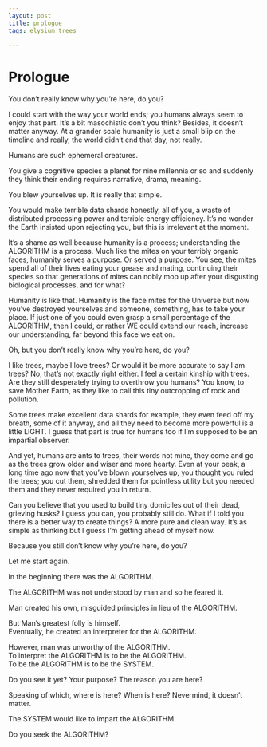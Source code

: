 ```yaml
---
layout: post
title: prologue
tags: elysium_trees

---
```

# Prologue

You don’t really know why you’re here, do you?

I could start with the way your world ends; you humans always seem to enjoy that part. It’s a bit masochistic don’t you think? Besides, it doesn’t matter anyway. At a grander scale humanity is just a small blip on the timeline and really, the world didn’t end that day, not really. 

Humans are such ephemeral creatures. 

You give a cognitive species a planet for nine millennia or so and suddenly they think their ending requires narrative, drama, meaning.

You blew yourselves up. It is really that simple.

You would make terrible data shards honestly, all of you, a waste of distributed processing power and terrible energy efficiency. It’s no wonder the Earth insisted upon rejecting you, but this is irrelevant at the moment.

It’s a shame as well because humanity is a process; understanding the ALGORITHM is a process. Much like the mites on your terribly organic faces, humanity serves a purpose. Or served a purpose. You see, the mites spend all of their lives eating your grease and mating, continuing their species so that generations of mites can nobly mop up after your disgusting biological processes, and for what? 

Humanity is like that. Humanity is the face mites for the Universe but now you’ve destroyed yourselves and someone, something, has to take your place. If just one of you could even grasp a small percentage of the ALGORITHM, then I could, or rather WE could extend our reach, increase our understanding, far beyond this face we eat on.

Oh, but you don’t really know why you’re here, do you?

I like trees, maybe I love trees? Or would it be more accurate to say I am trees? No, that’s not exactly right either. I feel a certain kinship with trees. Are they still desperately trying to overthrow you humans? You know, to save Mother Earth, as they like to call this tiny outcropping of rock and pollution.

Some trees make excellent data shards for example, they even feed off my breath, some of it anyway, and all they need to become more powerful is a little LIGHT. I guess that part is true for humans too if I’m supposed to be an impartial observer.

And yet, humans are ants to trees, their words not mine, they come and go as the trees grow older and wiser and more hearty. Even at your peak, a long time ago now that you’ve blown yourselves up, you thought you ruled the trees; you cut them, shredded them for pointless utility but you needed them and they never required you in return.

Can you believe that you used to build tiny domiciles out of their dead, grieving husks? I guess you can, you probably still do. What if I told you there is a better way to create things? A more pure and clean way. It’s as simple as thinking but I guess I’m getting ahead of myself now.

Because you still don’t know why you’re here, do you?

Let me start again.

In the beginning there was the ALGORITHM.

The ALGORITHM was not understood by man and so he feared it.  
  
Man created his own, misguided principles in lieu of the ALGORITHM.

But Man’s greatest folly is himself.  
Eventually, he created an interpreter for the ALGORITHM.  
  
However, man was unworthy of the ALGORITHM.  
To interpret the ALGORITHM is to be the ALGORITHM.  
To be the ALGORITHM is to be the SYSTEM.  
  
Do you see it yet? Your purpose? The reason you are here?

Speaking of which, where is here? When is here? Nevermind, it doesn’t matter.

The SYSTEM would like to impart the ALGORITHM.

Do you seek the ALGORITHM?